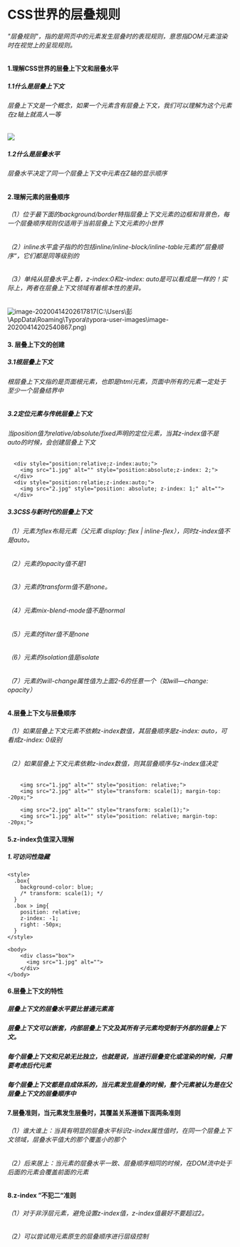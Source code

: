 # CSS世界的层叠规则

###### "层叠规则"，指的是网页中的元素发生层叠时的表现规则，意思指DOM元素渲染时在视觉上的呈现规则。

#### 1.理解CSS世界的层叠上下文和层叠水平

##### 1.1什么是层叠上下文

###### 	层叠上下文是一个概念，如果一个元素含有层叠上下文，我们可以理解为这个元素在z轴上就高人一等

![](C:\Users\彭\AppData\Roaming\Typora\typora-user-images\image-20200414202405870.png)

##### 1.2什么是层叠水平

###### 	层叠水平决定了同一个层叠上下文中元素在Z轴的显示顺序

#### 2.理解元素的层叠顺序

###### （1）位于最下面的background/border特指层叠上下文元素的边框和背景色，每一个层叠顺序规则仅适用于当前层叠上下文元素的小世界

###### （2）inline水平盒子指的的包括inline/inline-block/inline-table元素的”层叠顺序“，它们都是同等级别的

###### （3）单纯从层叠水平上看，z-index:0和z-index: auto是可以看成是一样的！实际上，两者在层叠上下文领域有着根本性的差异。

![image-20200414202617817](C:\Users\彭\AppData\Roaming\Typora\typora-user-images\image-20200414202617817.png)(C:\Users\彭\AppData\Roaming\Typora\typora-user-images\image-20200414202540867.png)

#### 3. 层叠上下文的创建

##### 3.1根层叠上下文

###### 根层叠上下文指的是页面根元素，也即是html元素，页面中所有的元素一定处于至少一个层叠结界中

##### 3.2定位元素与传统层叠上下文

###### 当position值为relative/absolute/fixed声明的定位元素，当其z-index值不是auto的时候，会创建层叠上下文

```
  <div style="position:relative;z-index:auto;">
    <img src="1.jpg" alt="" style="position:absolute;z-index: 2;">
  </div>
  <div style="position:relatie;z-index:auto;">
    <img src="2.jpg" style="position: absolute; z-index: 1;" alt="">
  </div>
```

##### 3.3CSS与新时代的层叠上下文

###### （1）元素为flex布局元素（父元素 display: flex | inline-flex），同时z-index值不是auto。

###### （2）元素的opacity值不是1

###### （3）元素的transform值不是none。

###### （4）元素mix-blend-mode值不是normal

###### （5）元素的filter值不是none

###### （6）元素的isolation值是isolate

###### （7）元素的will-change属性值为上面2-6的任意一个（如will—change: opacity）

#### 4.层叠上下文与层叠顺序

###### （1）如果层叠上下文元素不依赖z-index数值，其层叠顺序是z-index: auto，可看成z-index: 0级别

###### （2）如果层叠上下文元素依赖z-index数值，则其层叠顺序与z-index值决定

```
    <img src="1.jpg" alt="" style="position: relative;">
    <img src="2.jpg" alt="" style="transform: scale(1); margin-top: -20px;">
    
    <img src="2.jpg" alt="" style="transform: scale(1);">
    <img src="1.jpg" alt="" style="position: relative; margin-top: -20px;">
```

#### 5.z-index负值深入理解

##### 1.可访问性隐藏

```
<style>
  .box{
    background-color: blue;
    /* transform: scale(1); */
  }
  .box > img{
    position: relative;
    z-index: -1;
    right: -50px;
  }
</style>

<body>
    <div class="box">
      <img src="1.jpg" alt="">
    </div>
</body>
```

#### 6.层叠上下文的特性

##### 层叠上下文的层叠水平要比普通元素高

##### 层叠上下文可以嵌套，内部层叠上下文及其所有子元素均受制于外部的层叠上下文。

##### 每个层叠上下文和兄弟无比独立，也就是说，当进行层叠变化或渲染的时候，只需要考虑后代元素

##### 每个层叠上下文都是自成体系的，当元素发生层叠的时候，整个元素被认为是在父层叠上下文的层叠顺序中

#### 7.层叠准则，当元素发生层叠时，其覆盖关系遵循下面两条准则

###### （1）谁大谁上：当具有明显的层叠水平标识z-index属性值时，在同一个层叠上下文领域，层叠水平值大的那个覆盖小的那个

###### （2）后来居上：当元素的层叠水平一致、层叠顺序相同的时候，在DOM流中处于后面的元素会覆盖前面的元素

#### 8.z-index ”不犯二“准则

###### （1）对于非浮层元素，避免设置z-index值，z-index值最好不要超过2。

###### （2）可以尝试用元素原生的层叠顺序进行层级控制
